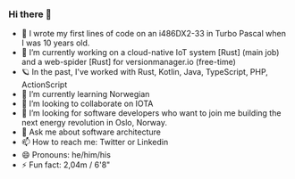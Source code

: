 ### Hi there 👋

- 🚀 I wrote my first lines of code on an i486DX2-33 in Turbo Pascal when I was 10 years old.
- 🔭 I’m currently working on a cloud-native IoT system [Rust] (main job) and a web-spider [Rust] for versionmanager.io (free-time)
- 🪐 In the past, I've worked with Rust, Kotlin, Java, TypeScript, PHP, ActionScript
- 🌱 I’m currently learning Norwegian
- 👯 I’m looking to collaborate on IOTA
- 🤔 I’m looking for software developers who want to join me building the next energy revolution in Oslo, Norway.
- 💬 Ask me about software architecture
- 📫 How to reach me: Twitter or Linkedin
- 😄 Pronouns: he/him/his
- ⚡ Fun fact: 2,04m / 6'8"
